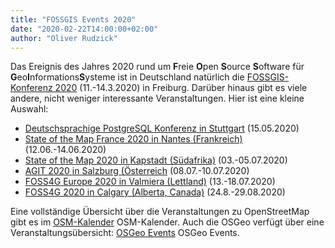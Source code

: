 ```yaml
---
title: "FOSSGIS Events 2020"
date: "2020-02-22T14:00:00+02:00"
author: "Oliver Rudzick"
---
```

Das Ereignis des Jahres 2020 rund um **F**reie **O**pen **S**ource **S**oftware für **G**eo**I**nformations**S**ysteme ist in Deutschland nat&uuml;rlich die [FOSSGIS-Konferenz 2020](https://www.fossgis-konferenz.de/2020/) (11.-14.3.2020) in Freiburg. Dar&uuml;ber hinaus gibt es viele andere, nicht weniger interessante Veranstaltungen. Hier ist eine kleine Auswahl:

 * [Deutschsprachige PostgreSQL Konferenz in Stuttgart](https://2020.pgconf.de/) (15.05.2020)
 * [State of the Map France 2020 in Nantes (Frankreich)](https://sotm2020.openstreetmap.fr/) (12.06.-14.06.2020)
 * [State of the Map 2020 in Kapstadt (Südafrika)](https://2020.stateofthemap.org/) (03.-05.07.2020)
 * [AGIT 2020 in Salzburg (&Ouml;sterreich](https://www.agit.at/) (08.07.-10.07.2020)
 * [FOSS4G Europe 2020 in Valmiera (Lettland)](https://2020.europe.foss4g.org/) (13.-18.07.2020)
 * [FOSS4G 2020 in Calgary (Alberta, Canada)](https://2020.foss4g.org/) (24.8.-29.08.2020)
  
Eine vollst&auml;ndige &Uuml;bersicht &uuml;ber die Veranstaltungen zu OpenStreetMap gibt es im [OSM-Kalender](https://wiki.openstreetmap.org/wiki/Current_events) OSM-Kalender.
Auch die  OSGeo verf&uuml;gt &uuml;ber eine Veranstaltungs&uuml;bersicht: [OSGeo Events](https://www.osgeo.org/events/) OSGeo Events.
